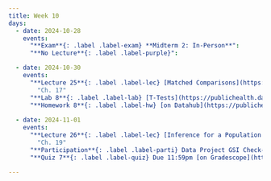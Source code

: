 ```yaml
---
title: Week 10
days:
  - date: 2024-10-28
    events:
      "**Exam**{: .label .label-exam} **Midterm 2: In-Person**":
      "**No Lecture**{: .label .label-purple}":    

  - date: 2024-10-30
    events:
      "**Lecture 25**{: .label .label-lec} [Matched Comparisons](https://ph142-ucb.github.io/fa24/src/lec/Lec_25_Paired-t-test.html) [(Recording)](https://kaf.berkeley.edu/media/t/1_v2kigh1s/354120542)": 
        "Ch. 17"
      "**Lab 8**{: .label .label-lab} [T-Tests](https://publichealth.datahub.berkeley.edu/hub/user-redirect/git-pull?repo=https%3A%2F%2Fgithub.com%2Fph142-ucb%2Fph142-fa24&urlpath=rstudio%2F&branch=main) (Due Nov 1st)":
      "**Homework 8**{: .label .label-hw} [on Datahub](https://publichealth.datahub.berkeley.edu/hub/user-redirect/git-pull?repo=https%3A%2F%2Fgithub.com%2Fph142-ucb%2Fph142-fa24&urlpath=rstudio%2F&branch=main) ":
      
  - date: 2024-11-01
    events:
      "**Lecture 26**{: .label .label-lec} [Inference for a Population Proportion](https://ph142-ucb.github.io/fa24/src/lec/Lec26_Inference-population-proportion.html) [(Recording)](https://kaf.berkeley.edu/media/t/1_nyis4tf2/354120542)":
        "Ch. 19"
      "**Participation**{: .label .label-parti} Data Project GSI Check-In":
      "**Quiz 7**{: .label .label-quiz} Due 11:59pm [on Gradescope](https://www.gradescope.com/courses/833518)":
      
---
```

